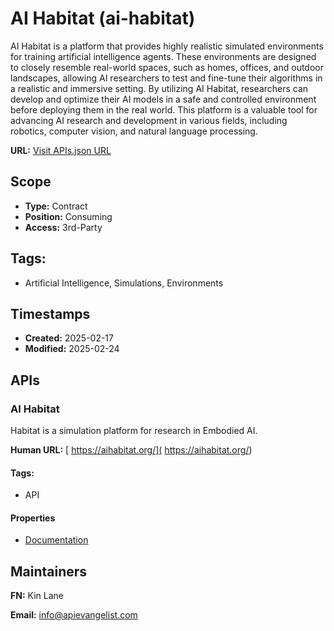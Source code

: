 # AI Habitat (ai-habitat)
AI Habitat is a platform that provides highly realistic simulated environments for training artificial intelligence agents. These environments are designed to closely resemble real-world spaces, such as homes, offices, and outdoor landscapes, allowing AI researchers to test and fine-tune their algorithms in a realistic and immersive setting. By utilizing AI Habitat, researchers can develop and optimize their AI models in a safe and controlled environment before deploying them in the real world. This platform is a valuable tool for advancing AI research and development in various fields, including robotics, computer vision, and natural language processing.

**URL:** [Visit APIs.json URL](https://raw.githubusercontent.com/api-evangelist/ai-habitat/refs/heads/main/apis.yml)

## Scope

- **Type:** Contract 
- **Position:** Consuming 
- **Access:** 3rd-Party 

## Tags:

 - Artificial Intelligence, Simulations, Environments

## Timestamps

- **Created:** 2025-02-17 
- **Modified:** 2025-02-24 

## APIs

### AI Habitat
Habitat is a simulation platform for research in Embodied AI. 

**Human URL:** [ https://aihabitat.org/]( https://aihabitat.org/)


#### Tags:

 - API

#### Properties

- [Documentation]( https://aihabitat.org/)

## Maintainers

**FN:** Kin Lane

**Email:** info@apievangelist.com

